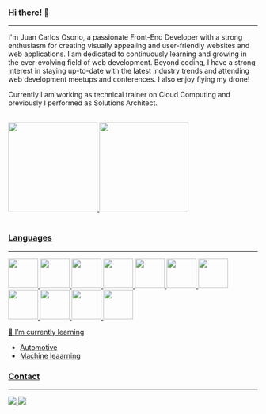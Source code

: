 ### Hi there! 👋
________________________________________________________________

I'm Juan Carlos Osorio, a passionate Front-End Developer with a strong enthusiasm for creating visually appealing and user-friendly websites and web applications. I am dedicated to continuously learning and growing in the ever-evolving field of web development.
Beyond coding, I have a strong interest in staying up-to-date with the latest industry trends and attending web development meetups and conferences. I also enjoy flying my drone!

Currently I am working as technical trainer on Cloud Computing and previously I performed as Solutions Architect.

<br>

<div>
<a href="https://github.com/josoriop9">
<img loading="lazy" height="180em" src="https://github-readme-stats.vercel.app/api/top-langs/?username=josoriop9&layout=compact&langs_count=7&theme=dracula"/>
<img loading="lazy" height="180em" src="https://github-readme-stats.vercel.app/api?username=josoriop9&show_icons=true&theme=dracula&include_all_commits=true&count_private=true"/>

</div>
<br>

### Languages
________________________________________________________________

<p>
<img loading="lazy" src="https://cdn.jsdelivr.net/gh/devicons/devicon/icons/html5/html5-original.svg" width="60" height="60"/>
<img loading="lazy" src="https://cdn.jsdelivr.net/gh/devicons/devicon/icons/css3/css3-original.svg" width="60" height="60"/>
<img loading="lazy" src="https://cdn.jsdelivr.net/gh/devicons/devicon/icons/javascript/javascript-original.svg" width="60" height="60"/>
<img loading="lazy" src="https://cdn.jsdelivr.net/gh/devicons/devicon/icons/bootstrap/bootstrap-original.svg" width="60" height="60"/>
<img loading="lazy" src="https://cdn.jsdelivr.net/gh/devicons/devicon/icons/git/git-original.svg" width="60" height="60"/>
<img loading="lazy" src="https://cdn.jsdelivr.net/gh/devicons/devicon/icons/visualstudio/visualstudio-plain.svg" width="60" height="60"/>
<img loading="lazy" src="https://cdn.jsdelivr.net/gh/devicons/devicon/icons/nodejs/nodejs-original.svg" width="60" height="60"/>
<img loading="lazy" src="https://cdn.jsdelivr.net/gh/devicons/devicon/icons/python/python-original.svg" width="60" height="60"/>
<img loading="lazy" src="https://cdn.jsdelivr.net/gh/devicons/devicon/icons/terraform/terraform-original.svg" width="60" height="60"/>
<img loading="lazy" src="https://cdn.jsdelivr.net/gh/devicons/devicon/icons/vscode/vscode-original.svg" width="60" height="60"/>
<img loading="lazy" src="https://cdn.jsdelivr.net/gh/devicons/devicon/icons/amazonwebservices/amazonwebservices-original.svg" width="60" height="60"/>
</p>



🌱 I’m currently learning
- Automotive
- Machine leaarning

### Contact
________________________________________________________________

<img src="https://img.shields.io/badge/twitter-%231DA1F2.svg?&style=for-the-badge&logo=twitter&logoColor=white" />
<a href="https://www.linkedin.com/in/juan-carlos-osorio-6252bba7/" target="_blank"><img loading="lazy" src="https://img.shields.io/badge/-LinkedIn-%230077B5?style=for-the-badge&logo=linkedin&logoColor=white" target="_blank"></a>   



<!--
**Josoriop9/Josoriop9** is a ✨ _special_ ✨ repository because its `README.md` (this file) appears on your GitHub profile.

Here are some ideas to get you started:


- 🌱 I’m currently learning ...
- 👯 I’m looking to collaborate on ...
- 🤔 I’m looking for help with ...
- 💬 Ask me about ...
- 📫 How to reach me: ...
- 😄 Pronouns: ...
- ⚡ Fun fact: ...


<picture>
  <source
    srcset="https://github-readme-stats.vercel.app/api/top-langs/?username=josoriop9&layout=compact"
    media="(prefers-color-scheme: dark)"/>
  <img src="https://github-readme-stats.vercel.app/api?username=josoriop9&show_icons=true" />
</picture>

<br>

<picture>
  <source
    srcset="https://github-readme-stats.vercel.app/api?username=josoriop9&show_icons=true&theme=dark"
    media="(prefers-color-scheme: dark)"/>
  <img src="https://github-readme-stats.vercel.app/api?username=josoriop9&show_icons=true" />
</picture>
-->
